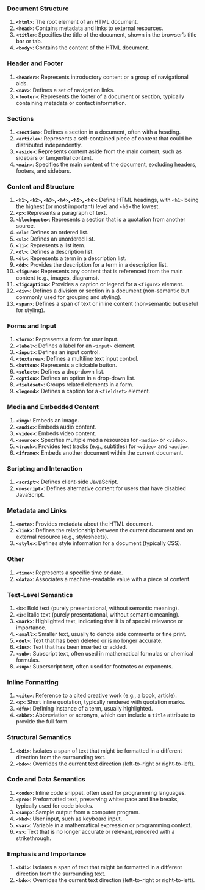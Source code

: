 ### Document Structure

1. **`<html>`**: The root element of an HTML document.
2. **`<head>`**: Contains metadata and links to external resources.
3. **`<title>`**: Specifies the title of the document, shown in the browser’s title bar or tab.
4. **`<body>`**: Contains the content of the HTML document.

### Header and Footer

1. **`<header>`**: Represents introductory content or a group of navigational aids.
2. **`<nav>`**: Defines a set of navigation links.
3. **`<footer>`**: Represents the footer of a document or section, typically containing metadata or contact information.

### Sections

1. **`<section>`**: Defines a section in a document, often with a heading.
2. **`<article>`**: Represents a self-contained piece of content that could be distributed independently.
3. **`<aside>`**: Represents content aside from the main content, such as sidebars or tangential content.
4. **`<main>`**: Specifies the main content of the document, excluding headers, footers, and sidebars.

### Content and Structure

1. **`<h1>`, `<h2>`, `<h3>`, `<h4>`, `<h5>`, `<h6>`**: Define HTML headings, with `<h1>` being the highest (or most important) level and `<h6>` the lowest.
2. **`<p>`**: Represents a paragraph of text.
3. **`<blockquote>`**: Represents a section that is a quotation from another source.
4. **`<ol>`**: Defines an ordered list.
5. **`<ul>`**: Defines an unordered list.
6. **`<li>`**: Represents a list item.
7. **`<dl>`**: Defines a description list.
8. **`<dt>`**: Represents a term in a description list.
9. **`<dd>`**: Provides the description for a term in a description list.
10. **`<figure>`**: Represents any content that is referenced from the main content (e.g., images, diagrams).
11. **`<figcaption>`**: Provides a caption or legend for a `<figure>` element.
12. **`<div>`**: Defines a division or section in a document (non-semantic but commonly used for grouping and styling).
13. **`<span>`**: Defines a span of text or inline content (non-semantic but useful for styling).

### Forms and Input

1. **`<form>`**: Represents a form for user input.
2. **`<label>`**: Defines a label for an `<input>` element.
3. **`<input>`**: Defines an input control.
4. **`<textarea>`**: Defines a multiline text input control.
5. **`<button>`**: Represents a clickable button.
6. **`<select>`**: Defines a drop-down list.
7. **`<option>`**: Defines an option in a drop-down list.
8. **`<fieldset>`**: Groups related elements in a form.
9. **`<legend>`**: Defines a caption for a `<fieldset>` element.

### Media and Embedded Content

1. **`<img>`**: Embeds an image.
2. **`<audio>`**: Embeds audio content.
3. **`<video>`**: Embeds video content.
4. **`<source>`**: Specifies multiple media resources for `<audio>` or `<video>`.
5. **`<track>`**: Provides text tracks (e.g., subtitles) for `<video>` and `<audio>`.
6. **`<iframe>`**: Embeds another document within the current document.

### Scripting and Interaction

1. **`<script>`**: Defines client-side JavaScript.
2. **`<noscript>`**: Defines alternative content for users that have disabled JavaScript.

### Metadata and Links

1. **`<meta>`**: Provides metadata about the HTML document.
2. **`<link>`**: Defines the relationship between the current document and an external resource (e.g., stylesheets).
3. **`<style>`**: Defines style information for a document (typically CSS).

### Other

1. **`<time>`**: Represents a specific time or date.
2. **`<data>`**: Associates a machine-readable value with a piece of content.

### Text-Level Semantics

1. **`<b>`**: Bold text (purely presentational, without semantic meaning).
2. **`<i>`**: Italic text (purely presentational, without semantic meaning).
3. **`<mark>`**: Highlighted text, indicating that it is of special relevance or importance.
4. **`<small>`**: Smaller text, usually to denote side comments or fine print.
5. **`<del>`**: Text that has been deleted or is no longer accurate.
6. **`<ins>`**: Text that has been inserted or added.
7. **`<sub>`**: Subscript text, often used in mathematical formulas or chemical formulas.
8. **`<sup>`**: Superscript text, often used for footnotes or exponents.

### Inline Formatting

1. **`<cite>`**: Reference to a cited creative work (e.g., a book, article).
2. **`<q>`**: Short inline quotation, typically rendered with quotation marks.
3. **`<dfn>`**: Defining instance of a term, usually highlighted.
4. **`<abbr>`**: Abbreviation or acronym, which can include a `title` attribute to provide the full form.

### Structural Semantics

1. **`<bdi>`**: Isolates a span of text that might be formatted in a different direction from the surrounding text.
2. **`<bdo>`**: Overrides the current text direction (left-to-right or right-to-left).

### Code and Data Semantics

1. **`<code>`**: Inline code snippet, often used for programming languages.
2. **`<pre>`**: Preformatted text, preserving whitespace and line breaks, typically used for code blocks.
3. **`<samp>`**: Sample output from a computer program.
4. **`<kbd>`**: User input, such as keyboard input.
5. **`<var>`**: Variable in a mathematical expression or programming context.
6. **`<s>`**: Text that is no longer accurate or relevant, rendered with a strikethrough.

### Emphasis and Importance

1. **`<bdi>`**: Isolates a span of text that might be formatted in a different direction from the surrounding text.
2. **`<bdo>`**: Overrides the current text direction (left-to-right or right-to-left).
